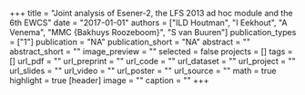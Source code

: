 +++
title = "Joint analysis of Esener-2, the LFS 2013 ad hoc module and the 6th EWCS"
date = "2017-01-01"
authors = ["ILD Houtman", "I Eekhout", "A Venema", "MMC {Bakhuys Roozeboom}", "S van Buuren"]
publication_types = ["1"]
publication = "NA"
publication_short = "NA"
abstract = ""
abstract_short = ""
image_preview = ""
selected = false
projects = []
tags = []
url_pdf = ""
url_preprint = ""
url_code = ""
url_dataset = ""
url_project = ""
url_slides = ""
url_video = ""
url_poster = ""
url_source = ""
math = true
highlight = true
[header]
image = ""
caption = ""
+++

